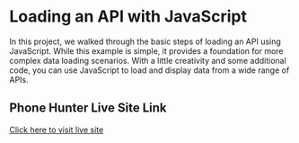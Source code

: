 ﻿# Loading an API with JavaScript
In this project, we walked through the basic steps of loading an API using JavaScript. While this example is simple, it provides a foundation for more complex data loading scenarios. With a little creativity and some additional code, you can use JavaScript to load and display data from a wide range of APIs.

## Phone Hunter Live Site Link

[Click here to visit live site](https://phones-hunter-js.netlify.app/)
